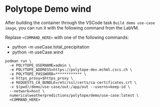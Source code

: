 # Polytope Demo wind

After building the container through the VSCode task `Build demo use-case image`, you can run it with the following command from the LabVM.

Replase `<COMMAND_HERE>` with one of the following commands:
 - python -m useCase.total_precipitation
 - python -m useCase.wind


```shell
podman run \
  -e POLYTOPE_USERNAME=admin \
  -e POLYTOPE_ADDRESS=https://polytope-dev.mchml.cscs.ch \
  -e POLYTOPE_PASSWORD=************ \
  -e https_proxy=$https_proxy \
  -e REQUESTS_CA_BUNDLE=/etc/ssl/certs/ca-certificates.crt \
  -v $(pwd)/demo/use-case/out:/app/out --userns=keep-id \
  --network=host \
  numericalweatherpredictions/polytope/demo/use-case:latest \
  <COMMAND_HERE>
```
